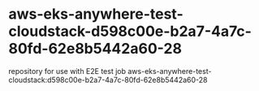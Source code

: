 # aws-eks-anywhere-test-cloudstack-d598c00e-b2a7-4a7c-80fd-62e8b5442a60-28
repository for use with E2E test job aws-eks-anywhere-test-cloudstack:d598c00e-b2a7-4a7c-80fd-62e8b5442a60-28
